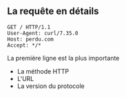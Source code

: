 ## La requête en détails


```
GET / HTTP/1.1
User-Agent: curl/7.35.0
Host: perdu.com
Accept: */*
```

La première ligne est la plus importante

- La méthode HTTP
- L'URL
- La version du protocole
